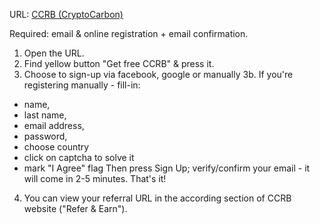 URL: [CCRB (CryptoCarbon)](https://ccrb.io/affiliate/444980)

Required: email & online registration + email confirmation.

1. Open the URL. 
2. Find yellow button "Get free CCRB" & press it.
3. Choose to sign-up via facebook, google or manually 
3b. If you're registering manually - fill-in: 
* name, 
* last name, 
* email address, 
* password, 
* choose country 
* click on captcha to solve it
* mark "I Agree" flag 
Then press Sign Up; verify/confirm your email - it will come in 2-5 minutes. That's it!
4. You can view your referral URL in the according section of CCRB website ("Refer & Earn").
